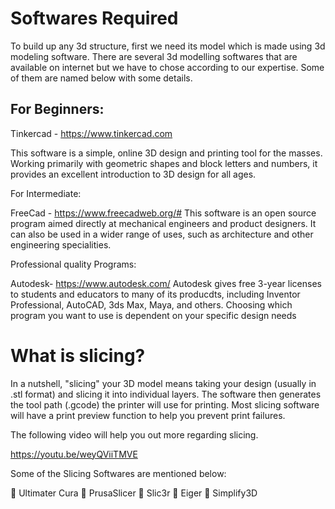 Softwares Required
==================
To build up any 3d structure, first we need its model which is made using 3d modeling software.
There are several 3d modelling softwares that are available on internet but we have to chose according to our expertise.
Some of them are named below with some details.

For Beginners:
--------------
Tinkercad - https://www.tinkercad.com 

This software is a simple, online 3D design and printing tool for the masses. Working primarily with geometric shapes and block letters and numbers, it provides an excellent introduction to 3D design for all ages. 

For Intermediate:

FreeCad - https://www.freecadweb.org/#
This software is an open source program aimed directly at mechanical engineers and product designers. It can also be used in a wider range of uses, such as architecture and other engineering specialities.

Professional quality Programs:

Autodesk- https://www.autodesk.com/ 
Autodesk gives free 3-year licenses to students and educators to many of its producdts, including Inventor Professional, AutoCAD, 3ds Max, Maya, and others. Choosing which program you want to use is dependent on your specific design needs

What is slicing?
================
In a nutshell, "slicing" your 3D model means taking your design (usually in .stl format) and slicing it into individual layers. The software then generates the tool path (.gcode) the printer will use for printing. Most slicing software will have a print preview function to help you prevent print failures.

The following video will help you out more regarding slicing.

https://youtu.be/weyQViiTMVE

Some of the Slicing Softwares are mentioned below:

	Ultimater Cura
	PrusaSlicer
	Slic3r
	Eiger
	Simplify3D

